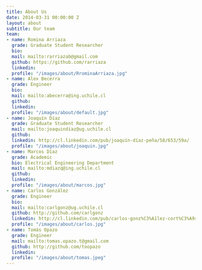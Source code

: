 ```yaml
---
title: About Us
date: 2014-03-31 00:00:00 Z
layout: about
subtitle: Our team
team:
- name: Romina Arriaza
  grade: Graduate Student Researcher
  bio: 
  mail: mailto:rarriazab@gmail.com
  github: https://github.com/rarriaza
  linkedin: 
  profile: "/images/about/RrominaArriaza.jpg"
- name: Alex Becerra
  grade: Engineer
  bio: 
  mail: mailto:abecerra@ing.uchile.cl
  github: 
  linkedin: 
  profile: "/images/about/default.jpg"
- name: Joaquín Díaz
  grade: Graduate Student Researcher
  mail: mailto:joaquindiaz@ug.uchile.cl
  github: 
  linkedin: http://cl.linkedin.com/pub/joaquín-díaz-peña/58/653/59a/
  profile: "/images/about/joaquin.jpg"
- name: Marcos Díaz
  grade: Academic
  bio: Electrical Engineering Department
  mail: mailto:mdiazq@ing.uchile.cl
  github: 
  linkedin: 
  profile: "/images/about/marcos.jpg"
- name: Carlos González
  grade: Engineer
  bio: 
  mail: mailto:carlgonz@ug.uchile.cl
  github: http://github.com/carlgonz
  linkedin: http://cl.linkedin.com/pub/carlos-gonz%C3%A1lez-cort%C3%A9s/51/507/354
  profile: "/images/about/carlos.jpg"
- name: Tomás Opazo
  grade: Engineer
  mail: mailto:tomas.opazo.t@gmail.com
  github: http://github.com/toopazo
  linkedin: 
  profile: "/images/about/tomas.jpeg"
---
```


